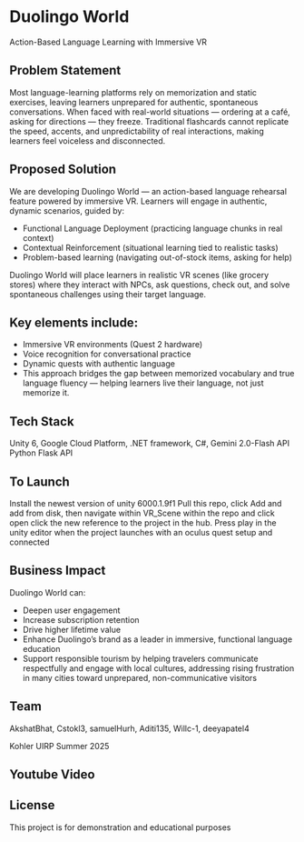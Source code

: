 # Duolingo World
Action-Based Language Learning with Immersive VR

## Problem Statement
Most language-learning platforms rely on memorization and static exercises, leaving learners unprepared for authentic, spontaneous conversations. When faced with real-world situations — ordering at a café, asking for directions — they freeze. Traditional flashcards cannot replicate the speed, accents, and unpredictability of real interactions, making learners feel voiceless and disconnected.

## Proposed Solution
We are developing Duolingo World — an action-based language rehearsal feature powered by immersive VR. Learners will engage in authentic, dynamic scenarios, guided by:
- Functional Language Deployment (practicing language chunks in real context)
- Contextual Reinforcement (situational learning tied to realistic tasks)
- Problem-based learning (navigating out-of-stock items, asking for help)

Duolingo World will place learners in realistic VR scenes (like grocery stores) where they interact with NPCs, ask questions, check out, and solve spontaneous challenges using their target language.

## Key elements include:
- Immersive VR environments (Quest 2 hardware)
- Voice recognition for conversational practice
- Dynamic quests with authentic language
- This approach bridges the gap between memorized vocabulary and true language fluency — helping learners live their language, not just memorize it.

## Tech Stack
Unity 6,
Google Cloud Platform,
.NET framework,
C#,
Gemini 2.0-Flash API
Python
Flask API

## To Launch
Install the newest version of unity 6000.1.9f1
Pull this repo, click Add and add from disk, then navigate within VR_Scene within the repo and click open
click the new reference to the project in the hub.
Press play in the unity editor when the project launches with an oculus quest setup and connected


## Business Impact
Duolingo World can:
- Deepen user engagement
- Increase subscription retention
- Drive higher lifetime value
- Enhance Duolingo’s brand as a leader in immersive, functional language education
- Support responsible tourism by helping travelers communicate respectfully and engage with local cultures, addressing rising frustration in many cities toward unprepared, non-communicative visitors

## Team
AkshatBhat, Cstokl3, samuelHurh, Aditi135, Willc-1, deeyapatel4

Kohler UIRP Summer 2025 


## Youtube Video

## License
This project is for demonstration and educational purposes
